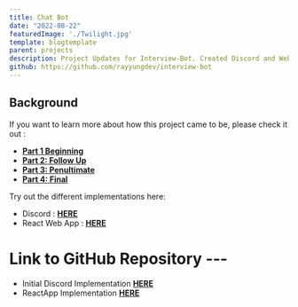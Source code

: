 ```yaml
---
title: Chat Bot
date: "2022-08-22"
featuredImage: './Twilight.jpg'
template: blogtemplate
parent: projects
description: Project Updates for Interview-Bot. Created Discord and Web-App Implementation 
github: https://github.com/rayyungdev/interview-bot
---
```


## **Background**
If you want to learn more about how this project came to be, please check it out : 
  - [**Part 1 Beginning**](https://rayyungdev.github.io/blogs/bot-builder/)
  - [**Part 2: Follow Up**](https://rayyungdev.github.io/blogs/bot-build-followup/)
  - [**Part 3: Penultimate**](https://rayyungdev.github.io/blogs/bot-build-penultimate/)
  - [**Part 4: Final**](https://rayyungdev.github.io/blogs/bot-build-final/)

Try out the different implementations here: 
 - Discord : [**HERE**](https://discord.gg/U6pdQSUrYX)
 - React Web App : [**HERE**](/interview-bot-react)

# Link to GitHub Repository --- 
  - Initial Discord Implementation [**HERE**](https://github.com/rayyungdev/interview-bot)
  - ReactApp Implementation [**HERE**](https://github.com/rayyungdev/interview-bot-react)